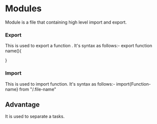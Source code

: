 # Modules
Module is a file that containing high level import and export.
### Export 
 This is used to export a function . It's syntax as follows:-
  export function name(){

  }
### Import 
 This is used to import function. It's syntax as follows:-
 import{Function-name} from "/.file-name"

## Advantage 
It is used to separate a tasks.
  
